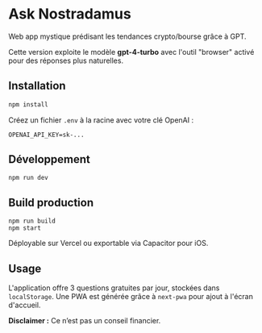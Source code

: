 # Ask Nostradamus

Web app mystique prédisant les tendances crypto/bourse grâce à GPT.

Cette version exploite le modèle **gpt-4-turbo** avec l'outil "browser" activé pour des réponses plus naturelles.

## Installation

```bash
npm install
```

Créez un fichier `.env` à la racine avec votre clé OpenAI :

```
OPENAI_API_KEY=sk-...
```

## Développement

```
npm run dev
```

## Build production

```
npm run build
npm start
```

Déployable sur Vercel ou exportable via Capacitor pour iOS.

## Usage

L'application offre 3 questions gratuites par jour, stockées dans `localStorage`. Une PWA est générée grâce à `next-pwa` pour ajout à l'écran d'accueil.

**Disclaimer :** Ce n’est pas un conseil financier.
